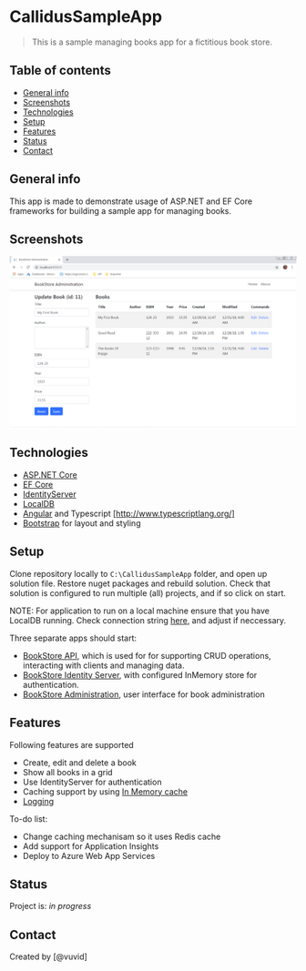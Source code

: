 # CallidusSampleApp
> This is a sample managing books app for a fictitious book store.

## Table of contents
* [General info](#general-info)
* [Screenshots](#screenshots)
* [Technologies](#technologies)
* [Setup](#setup)
* [Features](#features)
* [Status](#status)
* [Contact](#contact)

## General info
This app is made to demonstrate usage of ASP.NET and EF Core frameworks for building a sample app for managing books.

## Screenshots
![Example screenshot](./Images/appscreenshot.png)

## Technologies

  * [ASP.NET Core](https://get.asp.net/)
  * [EF Core](https://docs.microsoft.com/en-us/ef/core/)
  * [IdentityServer](https://identityserver.io/)
  * [LocalDB](https://docs.microsoft.com/en-us/sql/database-engine/configure-windows/sql-server-2016-express-localdb?view=sql-server-2017)
  * [Angular](https://angular.io/) and Typescript [http://www.typescriptlang.org/]
  * [Bootstrap](http://getbootstrap.com/) for layout and styling

## Setup
Clone repository locally to `C:\CallidusSampleApp` folder, and open up solution file. Restore nuget packages and rebuild solution.
Check that solution is configured to run multiple (all) projects, and if so click on start.

NOTE: For application to run on a local machine ensure that you have LocalDB running. Check connection string [here](../master/BookStore.Api/appsettings.json), and adjust if neccessary.

Three separate apps should start:
 * [BookStore API](../master/BookStore.Api), which is used for for supporting CRUD operations, interacting with clients and managing data.
 * [BookStore Identity Server](../master/BookStore.Identity), with configured InMemory store for authentication.
 * [BookStore Administration](../master/BookStore.Frontend), user interface for book administration

## Features
Following features are supported
* Create, edit and delete a book
* Show all books in a grid
* Use IdentityServer for authentication
* Caching support by using [In Memory cache](https://docs.microsoft.com/en-us/aspnet/core/performance/caching/memory?view=aspnetcore-2.2)
* [Logging](https://docs.microsoft.com/en-us/aspnet/core/fundamentals/logging/?view=aspnetcore-2.2) 

To-do list:
* Change caching mechanisam so it uses Redis cache
* Add support for Application Insights
* Deploy to Azure Web App Services

## Status
Project is: _in progress_

## Contact
Created by [@vuvid]
